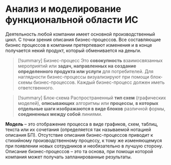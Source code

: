 # Анализ и моделирование функциональной области ИС
Деятельность любой компании имеет основной производственный цикл. С точки зрения описания бизнес-процессов. Все составляющие бизнес процессов в компании претерпевают изменения и в конце получается некий продукт, который обменивается на деньги.

> [!summary] Бизнес-процесс
>  Это **совокупность** взаимосвязанных мероприятий или **задач, направленных на** **создание определенного продукта или услуги** для потребителей. Для наглядности бизнес-процессы визуализируют при помощи блок-схемы бизнес-процессов. Каждый бизнес-процесс должен иметь ответственного.

> [!summary] Блок-схема
> Распространенный **тип схем** (графических моделей), **описывающих** алгоритмы или **процессы**, **в которых отдельные шаги изображаются в виде блоков** различной формы, **соединенных между собой** линиями.

**Модель** – это отображение процесса в виде графиков, схем, таблиц, текста или их сочетания (определяется так называемой нотацией описания БП). Отсутствие описания бизнес-процессов приводит к стихийному производственному процессу, к тому же изменяющемуся при появлении новых сотрудников и необязательно в лучшую сторону. Описание бизнес-процессов – это та основа, при помощи которой компания может получать запланированные результаты.